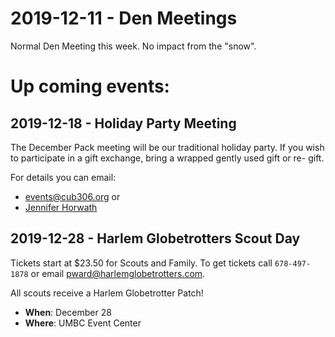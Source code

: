 # 2019-12-11 - Den Meetings
Normal Den Meeting this week. No impact from the "snow".

# Up coming events:

## 2019-12-18 - Holiday Party Meeting
The December Pack meeting will be our traditional holiday party. If you wish to participate in a gift exchange, bring a wrapped gently used gift or re- gift.

For details you can email:

* [events@cub306.org](mailto:events@cub306.org) or
* [Jennifer Horwath](mailto:tiger2@cub306.org)
 
## 2019-12-28 - Harlem Globetrotters Scout Day
Tickets start at $23.50 for Scouts and Family. To get tickets call `678-497-1878` or email [pward@harlemglobetrotters.com](mailto:pward@harlemglobetrotters.com).

All scouts receive a Harlem Globetrotter Patch!

* **When**: December 28
* **Where**: UMBC Event Center
